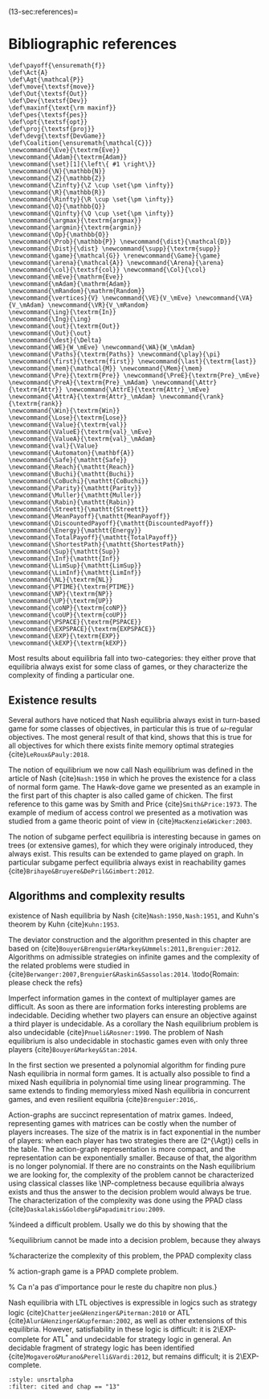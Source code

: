 (13-sec:references)=
# Bibliographic references

```{math}
\def\payoff{\ensuremath{f}}
\def\Act{A}
\def\Agt{\mathcal{P}}
\def\move{\textsf{move}}
\def\Out{\textsf{Out}}
\def\Dev{\textsf{Dev}}
\def\maxinf{\text{\rm maxinf}}
\def\pes{\textsf{pes}}
\def\opt{\textsf{opt}}
\def\proj{\textsf{proj}}
\def\devg{\textsf{DevGame}}
\def\Coalition{\ensuremath{\mathcal{C}}}
\newcommand{\Eve}{\textrm{Eve}}
\newcommand{\Adam}{\textrm{Adam}}
\newcommand{\set}[1]{\left\{ #1 \right\}}
\newcommand{\N}{\mathbb{N}}
\newcommand{\Z}{\mathbb{Z}}
\newcommand{\Zinfty}{\Z \cup \set{\pm \infty}}
\newcommand{\R}{\mathbb{R}}
\newcommand{\Rinfty}{\R \cup \set{\pm \infty}}
\newcommand{\Q}{\mathbb{Q}}
\newcommand{\Qinfty}{\Q \cup \set{\pm \infty}}
\newcommand{\argmax}{\textrm{argmax}}
\newcommand{\argmin}{\textrm{argmin}}
\newcommand{\Op}{\mathbb{O}}
\newcommand{\Prob}{\mathbb{P}} \newcommand{\dist}{\mathcal{D}} \newcommand{\Dist}{\dist} \newcommand{\supp}{\textrm{supp}} 
\newcommand{\game}{\mathcal{G}} \renewcommand{\Game}{\game} \newcommand{\arena}{\mathcal{A}} \newcommand{\Arena}{\arena} 
\newcommand{\col}{\textsf{col}} \newcommand{\Col}{\col} 
\newcommand{\mEve}{\mathrm{Eve}}
\newcommand{\mAdam}{\mathrm{Adam}}
\newcommand{\mRandom}{\mathrm{Random}}
\newcommand{\vertices}{V} \newcommand{\VE}{V_\mEve} \newcommand{\VA}{V_\mAdam} \newcommand{\VR}{V_\mRandom} 
\newcommand{\ing}{\textrm{In}}
\newcommand{\Ing}{\ing}
\newcommand{\out}{\textrm{Out}}
\newcommand{\Out}{\out}
\newcommand{\dest}{\Delta} 
\newcommand{\WE}{W_\mEve} \newcommand{\WA}{W_\mAdam} 
\newcommand{\Paths}{\textrm{Paths}} \newcommand{\play}{\pi} \newcommand{\first}{\textrm{first}} \newcommand{\last}{\textrm{last}} 
\newcommand{\mem}{\mathcal{M}} \newcommand{\Mem}{\mem} 
\newcommand{\Pre}{\textrm{Pre}} \newcommand{\PreE}{\textrm{Pre}_\mEve} \newcommand{\PreA}{\textrm{Pre}_\mAdam} \newcommand{\Attr}{\textrm{Attr}} \newcommand{\AttrE}{\textrm{Attr}_\mEve} \newcommand{\AttrA}{\textrm{Attr}_\mAdam} \newcommand{\rank}{\textrm{rank}}
\newcommand{\Win}{\textrm{Win}} 
\newcommand{\Lose}{\textrm{Lose}} 
\newcommand{\Value}{\textrm{val}} 
\newcommand{\ValueE}{\textrm{val}_\mEve} 
\newcommand{\ValueA}{\textrm{val}_\mAdam}
\newcommand{\val}{\Value} 
\newcommand{\Automaton}{\mathbf{A}} 
\newcommand{\Safe}{\mathtt{Safe}}
\newcommand{\Reach}{\mathtt{Reach}} 
\newcommand{\Buchi}{\mathtt{Buchi}} 
\newcommand{\CoBuchi}{\mathtt{CoBuchi}} 
\newcommand{\Parity}{\mathtt{Parity}} 
\newcommand{\Muller}{\mathtt{Muller}} 
\newcommand{\Rabin}{\mathtt{Rabin}} 
\newcommand{\Streett}{\mathtt{Streett}} 
\newcommand{\MeanPayoff}{\mathtt{MeanPayoff}} 
\newcommand{\DiscountedPayoff}{\mathtt{DiscountedPayoff}}
\newcommand{\Energy}{\mathtt{Energy}}
\newcommand{\TotalPayoff}{\mathtt{TotalPayoff}}
\newcommand{\ShortestPath}{\mathtt{ShortestPath}}
\newcommand{\Sup}{\mathtt{Sup}}
\newcommand{\Inf}{\mathtt{Inf}}
\newcommand{\LimSup}{\mathtt{LimSup}}
\newcommand{\LimInf}{\mathtt{LimInf}}
\newcommand{\NL}{\textrm{NL}}
\newcommand{\PTIME}{\textrm{PTIME}}
\newcommand{\NP}{\textrm{NP}}
\newcommand{\UP}{\textrm{UP}}
\newcommand{\coNP}{\textrm{coNP}}
\newcommand{\coUP}{\textrm{coUP}}
\newcommand{\PSPACE}{\textrm{PSPACE}}
\newcommand{\EXPSPACE}{\textrm{EXPSPACE}}
\newcommand{\EXP}{\textrm{EXP}}
\newcommand{\kEXP}{\textrm{kEXP}}
```
Most results about equilibria fall into two-categories: they either prove
that equilibria always exist for some class of games, or they characterize
the complexity of finding a particular one.


## Existence results

Several authors have noticed that Nash equilibria always exist in turn-based
game for some classes of objectives, in particular this is true of
$\omega$-regular objectives.
The most general result of that kind, shows that this is true for all objectives
for which there exists finite memory optimal strategies {cite}`LeRoux&Pauly:2018`.

The notion of equilibrium we now call Nash equilibrium was
defined in the article of Nash {cite}`Nash:1950` in which he proves the
existence for a class of normal form game.
The Hawk-dove game we presented as an example in the first part of
this chapter is also called game of chicken.
The first reference to this game was by Smith and Price {cite}`Smith&Price:1973`.
The example of medium of access control we presented as a motivation was
studied from a game theoric point of view in {cite}`MacKenzie&Wicker:2003`.

The notion of subgame perfect equilibria is interesting because in games on
trees (or extensive games), for which they were originaly introduced, they
always exist. This results can be extended to game played on graph.
In particular subgame perfect equilibria always exist in reachability
games {cite}`Brihaye&Bruyere&DePril&Gimbert:2012`.

## Algorithms and complexity results


existence of Nash equilibria by Nash {cite}`Nash:1950,Nash:1951`,
and Kuhn's theorem by Kuhn {cite}`Kuhn:1953`.

The deviator construction and the algorithm presented in this chapter are based on {cite}`Bouyer&Brenguier&Markey&Ummels:2011,Brenguier:2012`.
Algorithms on admissible strategies on infinite games and the complexity of the related problems
were studied in
{cite}`Berwanger:2007,Brenguier&Raskin&Sassolas:2014`.
\todo{Romain: please check the refs}


Imperfect information games in the context of multiplayer games are difficult.
As soon as there are information forks interesting problems are indecidable.
Deciding whether two players can ensure an objective against a third player
is undecidable.
As a corollary the Nash equilibrium problem is also undecidable {cite}`Pnueli&Rosner:1990`.
The problem of Nash equilibrium is also undecidable in stochastic games even
with only three players {cite}`Bouyer&Markey&Stan:2014`.

In the first section we presented a polynomial algorithm for
finding pure Nash equilibria in normal form games.
It is actually also possible to find a mixed Nash equilibria in
polynomial time using linear programming.
The same extends to finding memoryless mixed Nash equilibria in concurrent
games, and even resilient equilbria {cite}`Brenguier:2016`,.

Action-graphs are succinct representation of matrix games. Indeed,
representing games with matrices can be costly when the number of
players increases. The size of the matrix is in fact exponential in the
number of players: when each player has two strategies there are
\(2^{\Agt}\) cells in the table.
The action-graph representation is more compact, and the representation can be
exponentially smaller.
Because of that, the algorithm is no longer polynomial.
If there are no constraints on the Nash equilibrium we are looking for, the
complexity of the problem cannot be characterized using classical classes
like \NP-completness because equilibria always
exists and thus the answer to the decision problem would always be true.
The characterization of the complexity was done using the PPAD class {cite}`Daskalakis&Goldberg&Papadimitriou:2009`.

%indeed a difficult problem. Usally we do this by showing that the

%equilibrium cannot be made into a decision problem, because they always

%characterize the complexity of this problem, the PPAD complexity class

% action-graph game is a PPAD complete problem.

% Ca n'a pas d'importance pour le reste du chapitre non plus.}



Nash equilibria with LTL objectives is expressible in logics such as
strategy logic {cite}`Chatterjee&Henzinger&Piterman:2010` or ATL$^\ast$ {cite}`Alur&Henzinger&Kupferman:2002`, as well as other extensions of this equilibria.
However, satisfiability in these logic is difficult: it is
2\EXP-complete for ATL$^\ast$ and undecidable for
strategy logic in general.
An decidable fragment of strategy logic has been identified {cite}`Mogavero&Murano&Perelli&Vardi:2012`,
but remains difficult; it is 2\EXP-complete.


```{bibliography}
:style: unsrtalpha
:filter: cited and chap == "13"
```